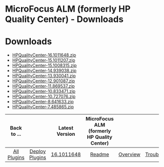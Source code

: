 
MicroFocus ALM (formerly HP Quality Center) - Downloads
=======================================================

# Downloads

- [HPQualityCenter-16.1011648.zip](https://raw.githubusercontent.com/UrbanCode/IBM-UCD-PLUGINS/main/files/HPQualityCenter/HPQualityCenter-16.1011648.zip)
- [HPQualityCenter-15.1011207.zip](https://raw.githubusercontent.com/UrbanCode/IBM-UCD-PLUGINS/main/files/HPQualityCenter/HPQualityCenter-15.1011207.zip)
- [HPQualityCenter-15.1008315.zip](https://raw.githubusercontent.com/UrbanCode/IBM-UCD-PLUGINS/main/files/HPQualityCenter/HPQualityCenter-15.1008315.zip)
- [HPQualityCenter-14.939038.zip](https://raw.githubusercontent.com/UrbanCode/IBM-UCD-PLUGINS/main/files/HPQualityCenter/HPQualityCenter-14.939038.zip)
- [HPQualityCenter-13.930041.zip](https://raw.githubusercontent.com/UrbanCode/IBM-UCD-PLUGINS/main/files/HPQualityCenter/HPQualityCenter-13.930041.zip)
- [HPQualityCenter-12.901087.zip](https://raw.githubusercontent.com/UrbanCode/IBM-UCD-PLUGINS/main/files/HPQualityCenter/HPQualityCenter-12.901087.zip)
- [HPQualityCenter-11.869537.zip](https://raw.githubusercontent.com/UrbanCode/IBM-UCD-PLUGINS/main/files/HPQualityCenter/HPQualityCenter-11.869537.zip)
- [HPQualityCenter-10.833471.zip](https://raw.githubusercontent.com/UrbanCode/IBM-UCD-PLUGINS/main/files/HPQualityCenter/HPQualityCenter-10.833471.zip)
- [HPQualityCenter-10.727076.zip](https://raw.githubusercontent.com/UrbanCode/IBM-UCD-PLUGINS/main/files/HPQualityCenter/HPQualityCenter-10.727076.zip)
- [HPQualityCenter-8.641633.zip](https://raw.githubusercontent.com/UrbanCode/IBM-UCD-PLUGINS/main/files/HPQualityCenter/HPQualityCenter-8.641633.zip)
- [HPQualityCenter-7.485865.zip](https://raw.githubusercontent.com/UrbanCode/IBM-UCD-PLUGINS/main/files/HPQualityCenter/HPQualityCenter-7.485865.zip)

|Back to ...||Latest Version|MicroFocus ALM (formerly HP Quality Center) |||||
| :---: | :---: | :---: | :---: | :---: | :---: | :---: | :---: |
|[All Plugins](../../index.md)|[Deploy Plugins](../README.md)|[16.1011648](https://raw.githubusercontent.com/UrbanCode/IBM-UCD-PLUGINS/main/files/HPQualityCenter/HPQualityCenter-16.1011648.zip)|[Readme](README.md)|[Overview](overview.md)|[Troubleshooting](troubleshooting.md)|[Usage](usage.md)|[Steps](steps.md)|
